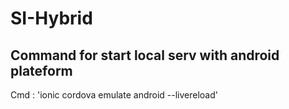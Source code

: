 # SI-Hybrid

## Command for start local serv with android plateform

Cmd : 'ionic cordova emulate android --livereload'

